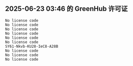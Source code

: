 ## 2025-06-23 03:46 的 GreenHub 许可证
```
No license code
No license code
No license code
No license code
No license code
No license code
SY61-Nkvb-KU28-IeC8-A28B
No license code
No license code
No license code
```
